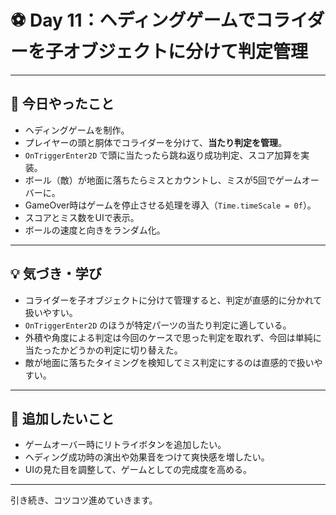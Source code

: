 # ⚽ Day 11：ヘディングゲームでコライダーを子オブジェクトに分けて判定管理

---

## 🎯 今日やったこと

- ヘディングゲームを制作。
- プレイヤーの頭と胴体でコライダーを分けて、**当たり判定を管理**。  
- `OnTriggerEnter2D` で頭に当たったら跳ね返り成功判定、スコア加算を実装。  
- ボール（敵）が地面に落ちたらミスとカウントし、ミスが5回でゲームオーバーに。  
- GameOver時はゲームを停止させる処理を導入（`Time.timeScale = 0f`）。  
- スコアとミス数をUIで表示。
- ボールの速度と向きをランダム化。  

---

## 💡 気づき・学び

- コライダーを子オブジェクトに分けて管理すると、判定が直感的に分かれて扱いやすい。  
- `OnTriggerEnter2D` のほうが特定パーツの当たり判定に適している。  
- 外積や角度による判定は今回のケースで思った判定を取れず、今回は単純に当たったかどうかの判定に切り替えた。  
- 敵が地面に落ちたタイミングを検知してミス判定にするのは直感的で扱いやすい。  

---

## 🚀 追加したいこと

- ゲームオーバー時にリトライボタンを追加したい。  
- ヘディング成功時の演出や効果音をつけて爽快感を増したい。  
- UIの見た目を調整して、ゲームとしての完成度を高める。  

---

引き続き、コツコツ進めていきます。 

